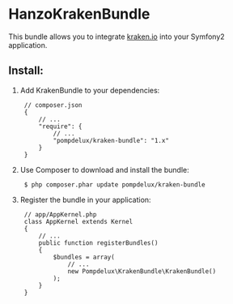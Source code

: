 # HanzoKrakenBundle

This bundle allows you to integrate [kraken.io](https://kraken.io/) into your Symfony2 application.

## Install:

1. Add KrakenBundle to your dependencies:

        // composer.json
        {
            // ...
            "require": {
                // ...
                "pompdelux/kraken-bundle": "1.x"
            }
        }
2. Use Composer to download and install the bundle: 

        $ php composer.phar update pompdelux/kraken-bundle
3. Register the bundle in your application:
        
        // app/AppKernel.php
        class AppKernel extends Kernel
        {
            // ...
            public function registerBundles()
            {
                $bundles = array(
                    // ...
                    new Pompdelux\KrakenBundle\KrakenBundle()
                );
            }
        }


